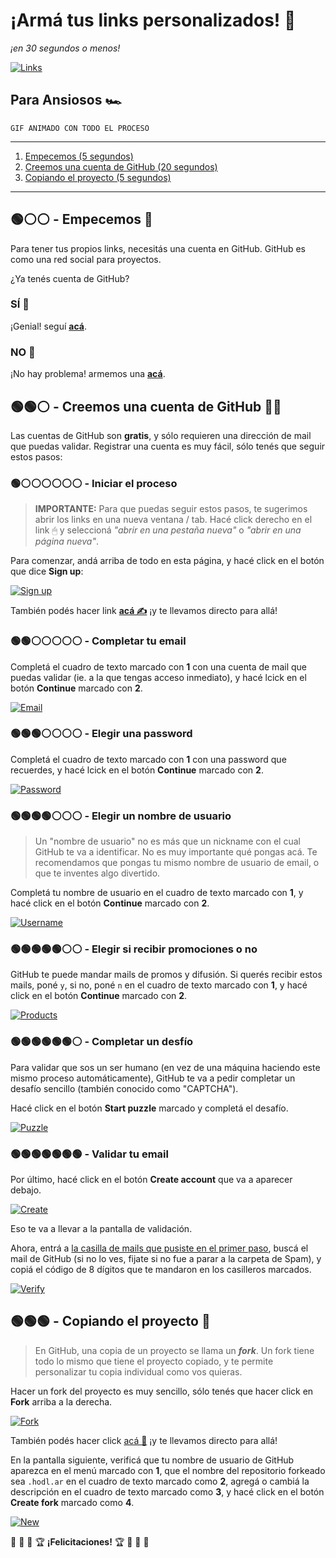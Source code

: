 # &#x00a1;Arm&#x00e1; tus links personalizados! &#x1f517;

_&#x00a1;en 30 segundos o menos!_

<!-- markdownlint-disable-next-line MD033 -->
<a id="hodl-links"></a>

[![Links](assets/hodl-links.png)](#hodl-links)

## Para Ansiosos &#x1f3ce;

    GIF ANIMADO CON TODO EL PROCESO

---

1. [Empecemos (5 segundos)](#empecemos)
2. [Creemos una cuenta de GitHub (20 segundos)](#creemos-una-cuenta-de-github)
3. [Copiando el proyecto (5 segundos)](#copiando-el-proyecto)

---

<!-- markdownlint-disable-next-line MD033 -->
<a id="empecemos"></a>

## &#x1f7e2;&#x26aa;&#x26aa; - Empecemos &#x1f3c1;

Para tener tus propios links, necesit&#x00e1;s una cuenta en GitHub.
GitHub es como una red social para proyectos.

&#x00bf;Ya ten&#x00e9;s cuenta de GitHub?

### S&#x00cd; &#x1f9d0;

&#x00a1;Genial! segu&#x00ed; [**ac&#x00e1;**](#copiando-el-proyecto).

### NO &#x1f97a;

&#x00a1;No hay problema! armemos una [**ac&#x00e1;**](#creemos-una-cuenta-de-github).

<!-- markdownlint-disable-next-line MD033 -->
<a id="creemos-una-cuenta-de-github"></a>

## &#x1f7e2;&#x1f7e2;&#x26aa; - Creemos una cuenta de GitHub &#x1f419;&#x1f431;

Las cuentas de GitHub son **gratis**, y s&#x00f3;lo requieren una direcci&#x00f3;n de mail que puedas validar. Registrar una cuenta es muy f&#x00e1;cil, s&#x00f3;lo ten&#x00e9;s que seguir estos pasos:

### &#x1f7e2;&#x26aa;&#x26aa;&#x26aa;&#x26aa;&#x26aa;&#x26aa; - Iniciar el proceso

> **IMPORTANTE:** Para que puedas seguir estos pasos, te sugerimos abrir los links en una nueva ventana / tab.
Hac&#x00e9; click derecho en el link &#x1f5b1; y seleccion&#x00e1; _"abrir en una pestaña nueva"_ o _"abrir en una p&#x00e1;gina nueva"_.

Para comenzar, and&#x00e1; arriba de todo en esta p&#x00e1;gina, y hac&#x00e9; click en el bot&#x00f3;n que dice **Sign up**:

<!-- markdownlint-disable-next-line MD033 -->
<a id="github-sign-up"></a>

[![Sign up](assets/github-sign-up.png)](#github-sign-up)

Tambi&#x00e9;n pod&#x00e9;s hacer link [**ac&#x00e1; &#x270d;**](https://github.com/signup) &#x00a1;y te llevamos directo para all&#x00e1;!

<!-- markdownlint-disable-next-line MD033 -->
<a id="completar-tu-email"></a>

### &#x1f7e2;&#x1f7e2;&#x26aa;&#x26aa;&#x26aa;&#x26aa;&#x26aa; - Completar tu email

Complet&#x00e1; el cuadro de texto marcado con **1** con una cuenta de mail que puedas validar (ie. a la que tengas acceso inmediato), y hac&#x00e9; lcick en el bot&#x00f3;n **Continue** marcado con **2**.

<!-- markdownlint-disable-next-line MD033 -->
<a id="github-email"></a>

[![Email](assets/github-email.png)](#github-email)

### &#x1f7e2;&#x1f7e2;&#x1f7e2;&#x26aa;&#x26aa;&#x26aa;&#x26aa; - Elegir una password

Complet&#x00e1; el cuadro de texto marcado con **1** con una password que recuerdes, y hac&#x00e9; lcick en el bot&#x00f3;n **Continue** marcado con **2**.

<!-- markdownlint-disable-next-line MD033 -->
<a id="github-password"></a>

[![Password](assets/github-password.png)](#github-password)

### &#x1f7e2;&#x1f7e2;&#x1f7e2;&#x1f7e2;&#x26aa;&#x26aa;&#x26aa; - Elegir un nombre de usuario

> Un "nombre de usuario" no es m&#x00e1;s que un nickname con el cual GitHub te va a identificar.
No es muy importante qu&#x00e9; pongas ac&#x00e1;.
Te recomendamos que pongas tu mismo nombre de usuario de email, o que te inventes algo divertido.

Complet&#x00e1; tu nombre de usuario en el cuadro de texto marcado con **1**, y hac&#x00e9; click en el bot&#x00f3;n **Continue** marcado con **2**.

<!-- markdownlint-disable-next-line MD033 -->
<a id="github-username"></a>

[![Username](assets/github-username.png)](#github-username)

### &#x1f7e2;&#x1f7e2;&#x1f7e2;&#x1f7e2;&#x1f7e2;&#x26aa;&#x26aa; - Elegir si recibir promociones o no

GitHub te puede mandar mails de promos y difusi&#x00f3;n.
Si quer&#x00e9;s recibir estos mails, pon&#x00e9; `y`, si no, pon&#x00e9; `n` en el cuadro de texto marcado con **1**, y hac&#x00e9; click en el bot&#x00f3;n **Continue** marcado con **2**.

<!-- markdownlint-disable-next-line MD033 -->
<a id="github-products"></a>

[![Products](assets/github-products.png)](#github-products)

### &#x1f7e2;&#x1f7e2;&#x1f7e2;&#x1f7e2;&#x1f7e2;&#x1f7e2;&#x26aa; - Completar un desf&#x00ed;o

Para validar que sos un ser humano (en vez de una m&#x00e1;quina haciendo este mismo proceso autom&#x00e1;ticamente), GitHub te va a pedir completar un desaf&#x00ed;o sencillo (tambi&#x00e9;n conocido como "CAPTCHA").

Hac&#x00e9; click en el bot&#x00f3;n **Start puzzle** marcado y complet&#x00e1; el desaf&#x00ed;o.

<!-- markdownlint-disable-next-line MD033 -->
<a id="github-puzzle"></a>

[![Puzzle](assets/github-puzzle.png)](#github-puzzle)

### &#x1f7e2;&#x1f7e2;&#x1f7e2;&#x1f7e2;&#x1f7e2;&#x1f7e2;&#x1f7e2; - Validar tu email

Por &#x00fa;ltimo, hac&#x00e9; click en el bot&#x00f3;n **Create account** que va a aparecer debajo.

<!-- markdownlint-disable-next-line MD033 -->
<a id="github-create"></a>

[![Create](assets/github-create.png)](#github-create)

Eso te va a llevar a la pantalla de validaci&#x00f3;n.

Ahora, entr&#x00e1; a [la casilla de mails que pusiste en el primer paso](#completar-tu-email), busc&#x00e1; el mail de GitHub (si no lo ves, fijate si no fue a parar a la carpeta de Spam), y copi&#x00e1; el c&#x00f3;digo de 8 d&#x00ed;gitos que te mandaron en los casilleros marcados.

<!-- markdownlint-disable-next-line MD033 -->
<a id="github-verify"></a>

[![Verify](assets/github-verify.png)](#github-verify)

<!-- markdownlint-disable-next-line MD033 -->
<a id="copiando-el-proyecto"></a>

## &#x1f7e2;&#x1f7e2;&#x1f7e2; - Copiando el proyecto &#x1f9e9;

> En GitHub, una copia de un proyecto se llama un _**fork**_.
Un fork tiene todo lo mismo que tiene el proyecto copiado, y te permite personalizar tu copia individual como vos quieras.

Hacer un fork del proyecto es muy sencillo, s&#x00f3;lo ten&#x00e9;s que hacer click en **Fork** arriba a la derecha.

<!-- markdownlint-disable-next-line MD033 -->
<a id="github-fork"></a>

[![Fork](assets/github-fork.png)](#github-fork)

Tambi&#x00e9;n pod&#x00e9;s hacer click [ac&#x00e1; &#x1f9ec;](https://github.com/lacrypta/.hodl.ar/fork) &#x00a1;y te llevamos directo para all&#x00e1;!

En la pantalla siguiente, verific&#x00e1; que tu nombre de usuario de GitHub aparezca en el men&#x00fa; marcado con **1**, que el nombre del repositorio forkeado sea `.hodl.ar` en el cuadro de texto marcado como **2**, agreg&#x00e1; o cambi&#x00e1; la descripci&#x00f3;n en el cuadro de texto marcado como **3**, y hac&#x00e9; click en el bot&#x00f3;n **Create fork** marcado como **4**.

<!-- markdownlint-disable-next-line MD033 -->
<a id="github-new"></a>

[![New](assets/github-new.png)](#github-new)

&#x1f973; &#x1f389; &#x1f38a; &#x1f3c6; **&#x00a1;Felicitaciones!** &#x1f3c6; &#x1f38a; &#x1f389; &#x1f973;

<!--
# &#x00a1;Bienvenido! &#x1f9c9;&#x1f1e6;&#x1f1f7;

## Primero... &#x00bf;d&#x00f3;nde estoy?

Esto es GitHub, una especie de red social para compartir proyectos.

## &#x00bf;Qu&#x00e9; voy a hacer?

- Crearte una cuenta de Github (es **gratis**) (17 segundos).
- Copiar un proyecto con 1 click (6 segundos).
- Modificar un archivo (25 segundos).

## &#x00bf;Cu&#x00e1;nto me va a llevar?

17 + 6 + 25 = 48 segundos.

## &#x00bf;C&#x00f3;mo hago?

Segu&#x00ed; las intrucciones...

## &#x00bf;Ya ten&#x00e9;s cuenta de GitHub?

Hac&#x00e9; click en la opci&#x00f3;n &#x1f447;

[**NO** (&#x00a1;quiero una!)](./GITHUB_SIGNUP.md)

[**S&#x00cd;** (soy grosso)](./FORK.md)
-->